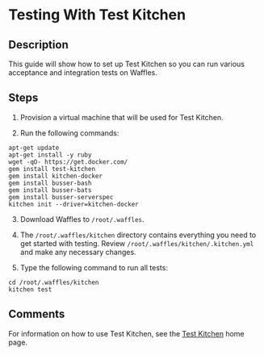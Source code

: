 # Testing With Test Kitchen

## Description

This guide will show how to set up Test Kitchen so you can run various acceptance and integration tests on Waffles.

## Steps

1. Provision a virtual machine that will be used for Test Kitchen.

2. Run the following commands:

```shell
apt-get update
apt-get install -y ruby
wget -qO- https://get.docker.com/
gem install test-kitchen
gem install kitchen-docker
gem install busser-bash
gem install busser-bats
gem install busser-serverspec
kitchen init --driver=kitchen-docker
```

3. Download Waffles to `/root/.waffles`.

4. The `/root/.waffles/kitchen` directory contains everything you need to get started with testing. Review `/root/.waffles/kitchen/.kitchen.yml` and make any necessary changes.

5. Type the following command to run all tests:

```shell
cd /root/.waffles/kitchen
kitchen test
```

## Comments

For information on how to use Test Kitchen, see the [Test Kitchen](http://kitchen.ci) home page.
